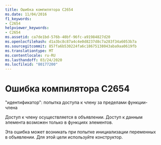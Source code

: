 ```yaml
---
title: Ошибка компилятора C2654
ms.date: 11/04/2016
f1_keywords:
- C2654
helpviewer_keywords:
- C2654
ms.assetid: ca7de1bd-576b-40bf-96fc-a91984827d20
ms.openlocfilehash: d1a3bc8c87a4c4e0d8237d8c7a283f34a6053b7a
ms.sourcegitcommit: 857fa6b530224fa6c18675138043aba9aa0619fb
ms.translationtype: MT
ms.contentlocale: ru-RU
ms.lasthandoff: 03/24/2020
ms.locfileid: "80177200"
---
```

# <a name="compiler-error-c2654"></a>Ошибка компилятора C2654

"идентификатор": попытка доступа к члену за пределами функции-члена

Доступ к члену осуществляется в объявлении. Доступ к данным элемента возможен только в функциях элементов.

Эта ошибка может возникать при попытке инициализации переменных в объявлении. Для этой цели используйте конструктор.
